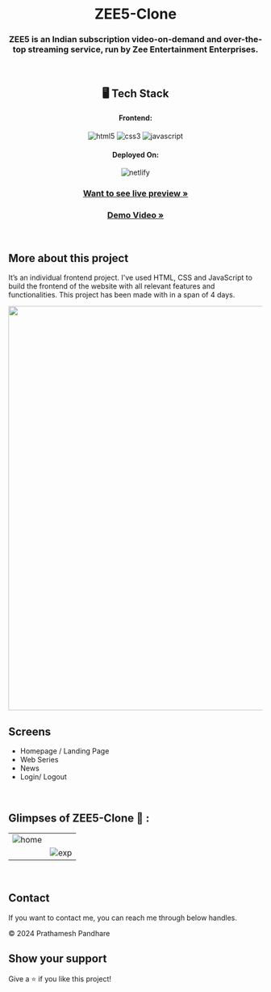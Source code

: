<h1 align="center">ZEE5-Clone</h1>

<h3 align="center">ZEE5 is an Indian subscription video-on-demand and over-the-top streaming service, run by Zee Entertainment Enterprises.</h3>

<br />

<h2 align="center">🖥️ Tech Stack</h2>

<h4 align="center">Frontend:</h4>

<p align="center">
  <img src="https://img.shields.io/badge/HTML5-E34F26?style=for-the-badge&logo=html5&logoColor=white" alt="html5" />
  <img src="https://img.shields.io/badge/CSS3-1572B6?style=for-the-badge&logo=css3&logoColor=white" alt="css3" />
  <img src="https://img.shields.io/badge/JavaScript-323330?style=for-the-badge&logo=javascript&logoColor=F7DF1E" alt="javascript" />
</p>

<h4 align="center">Deployed On:</h4>

<p align="center">
  <img src="https://img.shields.io/badge/Netlify-00C7B7?style=for-the-badge&logo=netlify&logoColor=white" alt="netlify" />
</p>

<h3 align="center"><a href="https://zee5-clone-roshan.netlify.app/"><strong>Want to see live preview »</strong></a></h3>

<h3 align="center"><a href=""><strong>Demo Video »</strong></a></h3>

<br />

<!-- <p align="center">
  <br />&#10023;
  <a href="#Demo">View Demo</a> &#10023;
  <a href="#Getting-Started">Getting Started</a> &#10023; 
  <a href="#Install">Installing</a> &#10023;
  <a href="#Contact">Author</a> &#10023;
</p> -->

## More about this project

It’s an individual frontend project. I've used HTML, CSS and JavaScript to build the frontend of the website with all relevant features and functionalities. This project has been made with in a span of 4 days. 

<p align="center">
<img src="https://user-images.githubusercontent.com/107461385/216751376-f4e85c6a-69af-4ac9-b7b6-bfb8a32fcb4b.PNG" width="800px" />
</p>

## Screens 
- Homepage / Landing Page
- Web Series
- News
- Login/ Logout

<br />

## Glimpses of ZEE5-Clone 🙈 :

<table>
  <tr>
    <td><img src="https://user-images.githubusercontent.com/107461385/216751464-7313a4e8-66da-4994-a8fa-fec325530673.PNG" alt="home" /></td>
    <td><img src="https://user-images.githubusercontent.com/107461385/216751498-f6ea6ada-326c-4d43-a842-680ddab6334a.PNG" alt="" /></td>
  </tr>

  <tr>
    <td><img src="https://user-images.githubusercontent.com/107461385/216751527-7d4da295-9bda-4f8f-853a-ebe5d52ddeb5.PNG" alt="" /></td>
    <td><img src="https://user-images.githubusercontent.com/107461385/216751531-1d91da6a-2d62-41d8-8005-1ed2284159cb.PNG" alt="exp" /></td>
  </tr>
</table>

<br />

## Contact

If you want to contact me, you can reach me through below handles. <br />





© 2024 Prathamesh Pandhare



## Show your support

Give a ⭐️ if you like this project!


